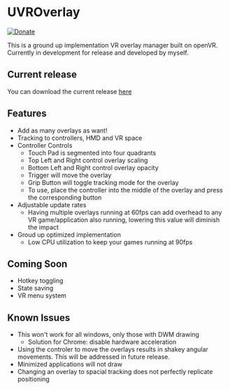 # UVROverlay
[![Donate](https://img.shields.io/badge/Donate-PayPal-green.svg)](https://www.paypal.com/cgi-bin/webscr?cmd=_s-xclick&hosted_button_id=6D4FGY2RBLSFS)  

This is a ground up implementation VR overlay manager built on openVR.  Currently in development for release and developed by myself.

## Current release
You can download the current release [here](https://github.com/scudzey/UVROverlay/releases)

## Features
* Add as many overlays as want!
* Tracking to controllers, HMD and VR space
* Controller Controls
   * Touch Pad is segmented into four quadrants
   * Top Left and Right control overlay scaling
   * Bottom Left and Right control overlay opacity
   * Trigger will move the overlay
   * Grip Button will toggle tracking mode for the overlay
   * To use, place the controller into the middle of the overlay and press the corresponding button
* Adjustable update rates
   *  Having multiple overlays running at 60fps can add overhead to any VR game/application also running, lowering this value will diminish the impact
* Groud up optimized implementation
  * Low CPU utilization to keep your games running at 90fps


## Coming Soon
* Hotkey toggling
* State saving
* VR menu system

## Known Issues
* This won't work for all windows, only those with DWM drawing
  * Solution for Chrome: disable hardware acceleration
* Using the controler to move the overlays results in shakey angular movements.  This will be addressed in future release.
* Minimized applications will not draw
* Changing an overlay to spacial tracking does not perfectly replicate positioning
